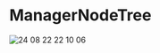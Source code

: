 # ManagerNodeTree

![24 08 22  22 10 06](https://github.com/user-attachments/assets/3c89e84c-98e2-40a4-a4fd-719b85ac0208)
